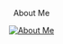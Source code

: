 <p align="center"> About Me </p>

<p align="center"><a href="https://github.com/Bhaviktutorials"><img title="About Me" src="https://github-readme-stats.vercel.app/api?username=krishpranav&show_icons=true&include_all_commits=true&theme=chartreuse-dark&cache_seconds=3200"></a>
</p>
